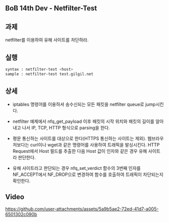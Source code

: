 ## BoB 14th Dev - Netfilter-Test

## 과제

netfilter를 이용하여 유해 사이트를 차단하라.

## 실행

```bash
syntax : netfilter-test <host>
sample : netfilter-test test.gilgil.net
```

## 상세


- iptables 명령어를 이용하셔 송수신되는 모든 패킷을 netfilter queue로 jump시킨다.


- netfilter 예제에서 nfq_get_payload 이후 패킷의 시작 위치와 패킷의 길이를 알아내고 나서 IP, TCP, HTTP 형식으로 parsing을 한다.


- 평문 통신하는 사이트를 대상으로 한다(HTTPS 통신하는 사이트는 제외). 웹브라우저보다는 curl이나 wget과 같은 명령어를 사용하여 트래픽을 발싱시킨다. HTTP Request에서 Host 필드를 추출한 다음 Host 값이 인자와 같은 경우 유해 사이트라 판단한다.


- 유해 사이트라고 판단되는 경우 nfq_set_verdict 함수의 3번째 인자를 NF_ACCEPT에서 NF_DROP으로 변경하여 함수를 호출하여 트래픽이 차단되는지 확인한다.



## Video
https://github.com/user-attachments/assets/5a9b5ae2-72ed-41d7-a005-6501302c090b
